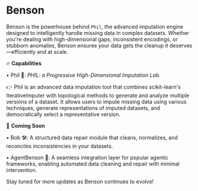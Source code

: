 # Benson

Benson is the powerhouse behind `Phil`, the advanced imputation engine designed to intelligently handle missing data in complex datasets. Whether you're dealing with high-dimensional gaps, inconsistent encodings, or stubborn anomalies, Benson ensures your data gets the cleanup it deserves—efficiently and at scale.

🔥 **Capabilities**

• Phil 🧩: _PHIL: a Progressive High-Dimensional Imputation Lab._

👉 Phil is an advanced data imputation tool that combines scikit-learn's IterativeImputer with topological methods to generate and analyze multiple versions of a dataset. It allows users to impute missing data using various techniques, generate representations of imputed datasets, and democratically select a representative version.

🚀 **Coming Soon**

• Bob 🛠️: A structured data repair module that cleans, normalizes, and reconciles inconsistencies in your datasets.

• AgentBenson 🤖: A seamless integration layer for popular agentic frameworks, enabling automated data cleaning and repair with minimal intervention.

Stay tuned for more updates as Benson continues to evolve!
